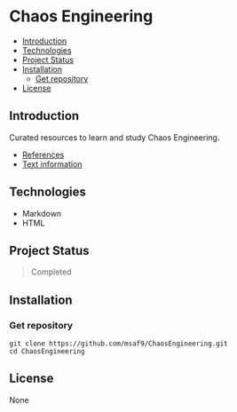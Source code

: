<h1>Chaos Engineering</h1>

- [Introduction](#introduction)
- [Technologies](#technologies)
- [Project Status](#project-status)
- [Installation](#installation)
  - [Get repository](#get-repository)
- [License](#license)

## Introduction

<p>Curated resources to learn and study Chaos Engineering.</p>

- [References](REFERENCES.md)
- [Text information](TEXT.md)

## Technologies

- Markdown
- HTML

## Project Status

> Completed

## Installation

### Get repository

```git
git clone https://github.com/msaf9/ChaosEngineering.git
cd ChaosEngineering
```

## License

<p>None</p>
